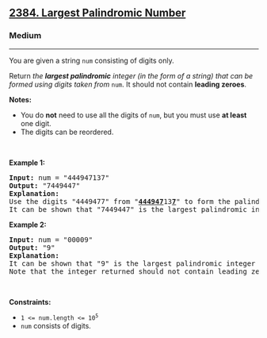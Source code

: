 <h2><a href="https://leetcode.com/problems/largest-palindromic-number/">2384. Largest Palindromic Number</a></h2><h3>Medium</h3><hr><div><p>You are given a string <code>num</code> consisting of digits only.</p>

<p>Return <em>the <strong>largest palindromic</strong> integer (in the form of a string) that can be formed using digits taken from </em><code>num</code>. It should not contain <strong>leading zeroes</strong>.</p>

<p><strong>Notes:</strong></p>

<ul>
	<li>You do <strong>not</strong> need to use all the digits of <code>num</code>, but you must use <strong>at least</strong> one digit.</li>
	<li>The digits can be reordered.</li>
</ul>

<p>&nbsp;</p>
<p><strong class="example">Example 1:</strong></p>

<pre style="position: relative;"><strong>Input:</strong> num = "444947137"
<strong>Output:</strong> "7449447"
<strong>Explanation:</strong> 
Use the digits "4449477" from "<u><strong>44494</strong></u><u><strong>7</strong></u>13<u><strong>7</strong></u>" to form the palindromic integer "7449447".
It can be shown that "7449447" is the largest palindromic integer that can be formed.
<div class="open_grepper_editor" title="Edit &amp; Save To Grepper"></div></pre>

<p><strong class="example">Example 2:</strong></p>

<pre style="position: relative;"><strong>Input:</strong> num = "00009"
<strong>Output:</strong> "9"
<strong>Explanation:</strong> 
It can be shown that "9" is the largest palindromic integer that can be formed.
Note that the integer returned should not contain leading zeroes.
<div class="open_grepper_editor" title="Edit &amp; Save To Grepper"></div></pre>

<p>&nbsp;</p>
<p><strong>Constraints:</strong></p>

<ul>
	<li><code>1 &lt;= num.length &lt;= 10<sup>5</sup></code></li>
	<li><code>num</code> consists of digits.</li>
</ul>
</div>